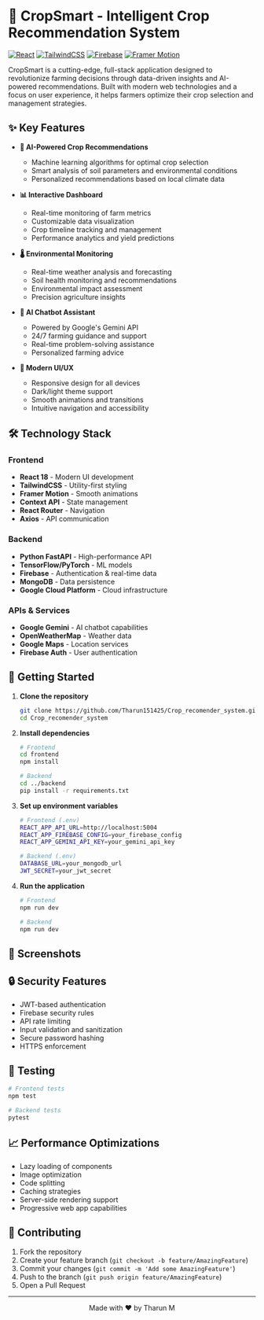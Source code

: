 # 🌱 CropSmart - Intelligent Crop Recommendation System

[![React](https://img.shields.io/badge/React-18.x-blue.svg)](https://reactjs.org/)
[![TailwindCSS](https://img.shields.io/badge/TailwindCSS-3.x-38B2AC.svg)](https://tailwindcss.com/)
[![Firebase](https://img.shields.io/badge/Firebase-9.x-orange.svg)](https://firebase.google.com/)
[![Framer Motion](https://img.shields.io/badge/Framer_Motion-10.x-ff69b4.svg)](https://www.framer.com/motion/)

CropSmart is a cutting-edge, full-stack application designed to revolutionize farming decisions through data-driven insights and AI-powered recommendations. Built with modern web technologies and a focus on user experience, it helps farmers optimize their crop selection and management strategies.

## ✨ Key Features

- **🤖 AI-Powered Crop Recommendations**
  - Machine learning algorithms for optimal crop selection
  - Smart analysis of soil parameters and environmental conditions
  - Personalized recommendations based on local climate data

- **📊 Interactive Dashboard**
  - Real-time monitoring of farm metrics
  - Customizable data visualization
  - Crop timeline tracking and management
  - Performance analytics and yield predictions

- **🌡️ Environmental Monitoring**
  - Real-time weather analysis and forecasting
  - Soil health monitoring and recommendations
  - Environmental impact assessment
  - Precision agriculture insights

- **💬 AI Chatbot Assistant**
  - Powered by Google's Gemini API
  - 24/7 farming guidance and support
  - Real-time problem-solving assistance
  - Personalized farming advice

- **🎨 Modern UI/UX**
  - Responsive design for all devices
  - Dark/light theme support
  - Smooth animations and transitions
  - Intuitive navigation and accessibility

## 🛠️ Technology Stack

### Frontend
- **React 18** - Modern UI development
- **TailwindCSS** - Utility-first styling
- **Framer Motion** - Smooth animations
- **Context API** - State management
- **React Router** - Navigation
- **Axios** - API communication

### Backend
- **Python FastAPI** - High-performance API
- **TensorFlow/PyTorch** - ML models
- **Firebase** - Authentication & real-time data
- **MongoDB** - Data persistence
- **Google Cloud Platform** - Cloud infrastructure

### APIs & Services
- **Google Gemini** - AI chatbot capabilities
- **OpenWeatherMap** - Weather data
- **Google Maps** - Location services
- **Firebase Auth** - User authentication

## 🚀 Getting Started

1. **Clone the repository**
   ```bash
   git clone https://github.com/Tharun151425/Crop_recomender_system.git
   cd Crop_recomender_system
   ```

2. **Install dependencies**
   ```bash
   # Frontend
   cd frontend
   npm install

   # Backend
   cd ../backend
   pip install -r requirements.txt
   ```

3. **Set up environment variables**
   ```bash
   # Frontend (.env)
   REACT_APP_API_URL=http://localhost:5004
   REACT_APP_FIREBASE_CONFIG=your_firebase_config
   REACT_APP_GEMINI_API_KEY=your_gemini_api_key

   # Backend (.env)
   DATABASE_URL=your_mongodb_url
   JWT_SECRET=your_jwt_secret
   ```

4. **Run the application**
   ```bash
   # Frontend
   npm run dev

   # Backend
   npm run dev
   ```

## 📱 Screenshots
<!-- 
[Add screenshots of key features here] -->

## 🔒 Security Features

- JWT-based authentication
- Firebase security rules
- API rate limiting
- Input validation and sanitization
- Secure password hashing
- HTTPS enforcement

## 🧪 Testing

```bash
# Frontend tests
npm test

# Backend tests
pytest
```

## 📈 Performance Optimizations

- Lazy loading of components
- Image optimization
- Code splitting
- Caching strategies
- Server-side rendering support
- Progressive web app capabilities

## 🤝 Contributing

1. Fork the repository
2. Create your feature branch (`git checkout -b feature/AmazingFeature`)
3. Commit your changes (`git commit -m 'Add some AmazingFeature'`)
4. Push to the branch (`git push origin feature/AmazingFeature`)
5. Open a Pull Request

<!-- ## 📄 License

This project is licensed under the MIT License - see the [LICENSE](LICENSE) file for details. -->

<!-- ## 👥 Team -->

<!-- - [Your Name] - Full Stack Developer
- [Team Member] - ML Engineer
- [Team Member] - UI/UX Designer -->

<!-- ## 🌟 Acknowledgments

- [List any third-party resources, inspirations, or contributors] -->

---

<p align="center">Made with ❤️ by Tharun M</p> 
